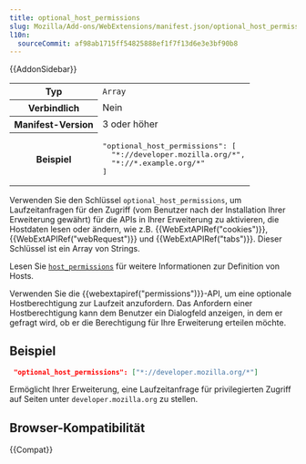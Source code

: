 ```yaml
---
title: optional_host_permissions
slug: Mozilla/Add-ons/WebExtensions/manifest.json/optional_host_permissions
l10n:
  sourceCommit: af98ab1715ff54825888ef1f7f13d6e3e3bf90b8
---
```


{{AddonSidebar}}

<table class="fullwidth-table standard-table">
  <tbody>
    <tr>
      <th scope="row">Typ</th>
      <td><code>Array</code></td>
    </tr>
    <tr>
      <th scope="row">Verbindlich</th>
      <td>Nein</td>
    </tr>
    <tr>
      <th scope="row">Manifest-Version</th>
      <td>3 oder höher</td>
    </tr>
    <tr>
      <th scope="row">Beispiel</th>
      <td>
        <pre class="brush: json">
"optional_host_permissions": [
  "*://developer.mozilla.org/*",
  "*://*.example.org/*"
]</pre
        >
      </td>
    </tr>
  </tbody>
</table>

Verwenden Sie den Schlüssel `optional_host_permissions`, um Laufzeitanfragen für den Zugriff (vom Benutzer nach der Installation Ihrer Erweiterung gewährt) für die APIs in Ihrer Erweiterung zu aktivieren, die Hostdaten lesen oder ändern, wie z.B. {{WebExtAPIRef("cookies")}}, {{WebExtAPIRef("webRequest")}} und {{WebExtAPIRef("tabs")}}. Dieser Schlüssel ist ein Array von Strings.

Lesen Sie [`host_permissions`](/de/docs/Mozilla/Add-ons/WebExtensions/manifest.json/host_permissions) für weitere Informationen zur Definition von Hosts.

Verwenden Sie die {{webextapiref("permissions")}}-API, um eine optionale Hostberechtigung zur Laufzeit anzufordern. Das Anfordern einer Hostberechtigung kann dem Benutzer ein Dialogfeld anzeigen, in dem er gefragt wird, ob er die Berechtigung für Ihre Erweiterung erteilen möchte.

## Beispiel

```json
 "optional_host_permissions": ["*://developer.mozilla.org/*"]
```

Ermöglicht Ihrer Erweiterung, eine Laufzeitanfrage für privilegierten Zugriff auf Seiten unter `developer.mozilla.org` zu stellen.

## Browser-Kompatibilität

{{Compat}}
